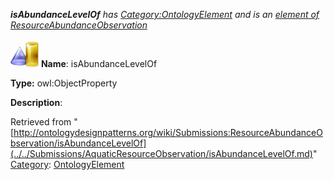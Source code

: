 ___isAbundanceLevelOf__ has [Category:OntologyElement](../../Category/OntologyElement.md "Category:OntologyElement") and is an [element of](../../Property/ElementOf.md "Property:ElementOf") [ResourceAbundanceObservation](../../Submissions/ResourceAbundanceObservation.md "Submissions:ResourceAbundanceObservation")_


  




[![ObjectProperty](../../images/thumb/c/c3/ObjectProperty.gif/45px-ObjectProperty.gif)](../../Image/ObjectProperty.gif.md "ObjectProperty")
__Name__: isAbundanceLevelOf 


__Type:__ owl:ObjectProperty 


__Description__: 





Retrieved from "[http://ontologydesignpatterns.org/wiki/Submissions:ResourceAbundanceObservation/isAbundanceLevelOf](../../Submissions/AquaticResourceObservation/isAbundanceLevelOf.md)"
 [Category](http://ontologydesignpatterns.org/wiki/Special:Categories "Special:Categories"): [OntologyElement](../../Category/OntologyElement.md "Category:OntologyElement")
